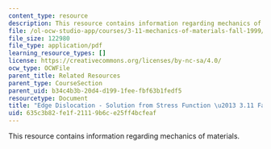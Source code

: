 ```yaml
---
content_type: resource
description: This resource contains information regarding mechanics of materials.
file: /ol-ocw-studio-app/courses/3-11-mechanics-of-materials-fall-1999/635c3b82fe1f21119b6ce25ff4bcfeaf_MIT3_11F99_edgeairy.pdf
file_size: 122980
file_type: application/pdf
learning_resource_types: []
license: https://creativecommons.org/licenses/by-nc-sa/4.0/
ocw_type: OCWFile
parent_title: Related Resources
parent_type: CourseSection
parent_uid: b34c4b3b-20d4-d199-1fee-fbf63b1fedf5
resourcetype: Document
title: "Edge Dislocation - Solution from Stress Function \u2013 3.11 Fall 1999"
uid: 635c3b82-fe1f-2111-9b6c-e25ff4bcfeaf
---
```

This resource contains information regarding mechanics of materials.